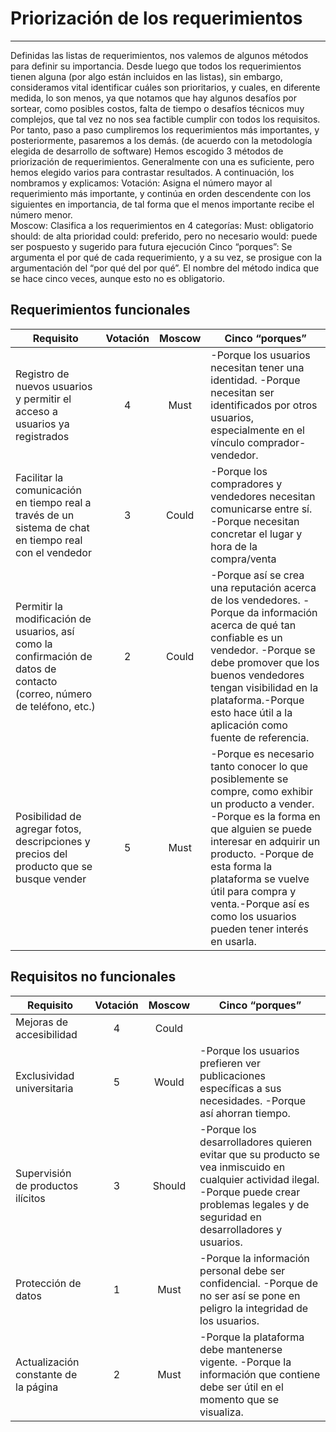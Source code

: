 # Priorización de los requerimientos
---
Definidas las listas de requerimientos, nos valemos de algunos métodos para definir su importancia. Desde luego que todos los requerimientos tienen alguna (por algo están incluidos en las listas), sin embargo, consideramos vital identificar cuáles son prioritarios, y cuales, en diferente medida, lo son menos, ya que notamos que hay algunos desafíos por sortear, como posibles costos, falta de tiempo o desafíos técnicos muy complejos, que tal vez no nos sea factible cumplir con todos los requisitos. Por tanto, paso a paso cumpliremos los requerimientos más importantes, y posteriormente, pasaremos a los demás. (de acuerdo con la metodología elegida de desarrollo de software)
Hemos escogido 3 métodos de priorización de requerimientos. Generalmente con una es suficiente, pero hemos elegido varios para contrastar resultados. A continuación, los nombramos y explicamos:
Votación: Asigna el número mayor al requerimiento más importante, y continúa en orden descendente con los siguientes en importancia, de tal forma que el menos importante recibe el número menor.  
Moscow: Clasifica a los requerimientos en 4 categorías:
    Must: obligatorio
    should: de alta prioridad
    could: preferido, pero no necesario
    would: puede ser pospuesto y sugerido para futura ejecución
Cinco “porques”: Se argumenta el por qué de cada requerimiento, y a su vez, se prosigue con la argumentación del “por qué del por qué”. El nombre del método indica que se hace cinco veces, aunque esto no es obligatorio.

## Requerimientos funcionales

| Requisito | Votación | Moscow | Cinco “porques” |
| -------- |  :---: |  :---: | -------- |
| Registro de nuevos usuarios y permitir el acceso a usuarios ya registrados | 4 | Must | -Porque los usuarios necesitan tener una identidad. -Porque necesitan ser identificados por otros usuarios, especialmente en el vínculo comprador-vendedor. |
| Facilitar la comunicación en tiempo real a través de un sistema de chat en tiempo real con el vendedor | 3 | Could |-Porque los compradores y vendedores necesitan comunicarse entre sí. -Porque necesitan concretar el lugar y hora de la compra/venta |
| Permitir la modificación de usuarios, así como la confirmación de datos de contacto (correo, número de teléfono, etc.) | 2 | Could |-Porque así se crea una reputación acerca de los vendedores. -Porque da información acerca de qué tan confiable es un vendedor. -Porque se debe promover que los buenos vendedores tengan visibilidad en la plataforma.-Porque esto hace útil a la aplicación como fuente de referencia. |
| Posibilidad de agregar fotos, descripciones y precios del producto que se busque vender | 5 | Must |-Porque es necesario tanto conocer lo que posiblemente se compre, como exhibir un producto a vender. -Porque es la forma en que alguien se puede interesar en adquirir un producto. -Porque de esta forma la plataforma se vuelve útil para compra y venta.-Porque así es como los usuarios pueden tener interés en usarla. |

## Requisitos no funcionales

| Requisito | Votación | Moscow |Cinco “porques” |
| -------- |  :---: |  :---: | -------- |
| Mejoras de accesibilidad | 4 | Could | |
| Exclusividad universitaria | 5 | Would | -Porque los usuarios prefieren ver publicaciones específicas a sus necesidades. -Porque así ahorran tiempo. |
| Supervisión de productos ilícitos | 3 | Should| -Porque los desarrolladores quieren evitar que su producto se vea inmiscuido en cualquier actividad ilegal. -Porque puede crear problemas legales y de seguridad en desarrolladores y usuarios. |
| Protección de datos | 1 | Must | -Porque la información personal debe ser confidencial. -Porque de no ser así se pone en peligro la integridad de los usuarios. |
| Actualización constante de la página | 2 | Must | -Porque la plataforma debe mantenerse vigente. -Porque la información que contiene debe ser útil en el momento que se visualiza. |
